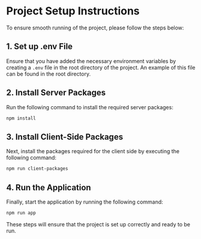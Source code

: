 # Project Setup Instructions

To ensure smooth running of the project, please follow the steps below:

## 1. Set up .env File

Ensure that you have added the necessary environment variables by creating a `.env` file in the root directory of the project. An example of this file can be found in the root directory.

## 2. Install Server Packages

Run the following command to install the required server packages:

```bash
npm install
```

## 3. Install Client-Side Packages

Next, install the packages required for the client side by executing the following command:

```bash
npm run client-packages
```

## 4. Run the Application

Finally, start the application by running the following command:

```bash
npm run app
```

These steps will ensure that the project is set up correctly and ready to be run.
